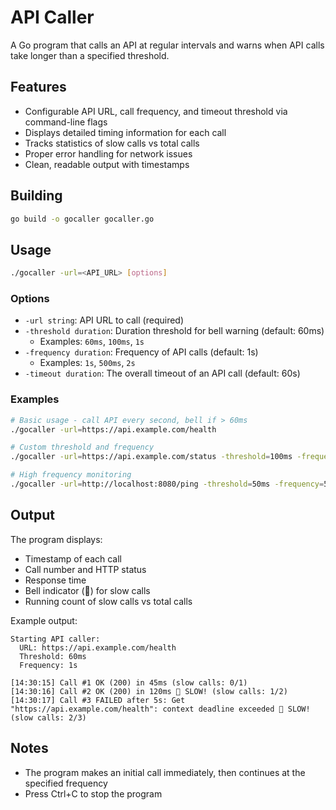 # API Caller

A Go program that calls an API at regular intervals and warns when API calls take longer than a specified threshold.

## Features

- Configurable API URL, call frequency, and timeout threshold via command-line flags
- Displays detailed timing information for each call
- Tracks statistics of slow calls vs total calls
- Proper error handling for network issues
- Clean, readable output with timestamps

## Building

```bash
go build -o gocaller gocaller.go
```

## Usage

```bash
./gocaller -url=<API_URL> [options]
```

### Options

- `-url string`: API URL to call (required)
- `-threshold duration`: Duration threshold for bell warning (default: 60ms)
  - Examples: `60ms`, `100ms`, `1s`
- `-frequency duration`: Frequency of API calls (default: 1s)
  - Examples: `1s`, `500ms`, `2s`
- `-timeout duration`: The overall timeout of an API call (default: 60s)

### Examples

```bash
# Basic usage - call API every second, bell if > 60ms
./gocaller -url=https://api.example.com/health

# Custom threshold and frequency
./gocaller -url=https://api.example.com/status -threshold=100ms -frequency=2s

# High frequency monitoring
./gocaller -url=http://localhost:8080/ping -threshold=50ms -frequency=500ms
```

## Output

The program displays:
- Timestamp of each call
- Call number and HTTP status
- Response time
- Bell indicator (🔔) for slow calls
- Running count of slow calls vs total calls

Example output:
```
Starting API caller:
  URL: https://api.example.com/health
  Threshold: 60ms
  Frequency: 1s

[14:30:15] Call #1 OK (200) in 45ms (slow calls: 0/1)
[14:30:16] Call #2 OK (200) in 120ms 🔔 SLOW! (slow calls: 1/2)
[14:30:17] Call #3 FAILED after 5s: Get "https://api.example.com/health": context deadline exceeded 🔔 SLOW! (slow calls: 2/3)
```

## Notes

- The program makes an initial call immediately, then continues at the specified frequency
- Press Ctrl+C to stop the program
